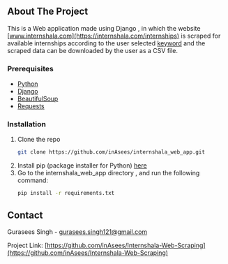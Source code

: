 <!-- ABOUT THE PROJECT -->

## About The Project

This is a Web application made using Django , in which the website [www.internshala.com](https://internshala.com/internships) 
is scraped for available internships according to the user selected [keyword](https://internshala.com/internships/keywords-python) 
and the scraped data can be downloaded by the user as a CSV  file.




### Prerequisites


* [Python](https://www.python.org/)
* [Django](https://www.djangoproject.com/)
* [BeautifulSoup](https://www.crummy.com/software/BeautifulSoup/)
* [Requests](https://requests.readthedocs.io/)

### Installation

1. Clone the repo
   ```sh
   git clone https://github.com/inAsees/internshala_web_app.git
   ```
2. Install pip (package installer for Python)
   [here](https://pip.pypa.io/en/stable/installing/)
3. Go to the internshala_web_app directory , and run the following command:
   ```sh
   pip install -r requirements.txt
   ```

## Contact
Gurasees Singh - gurasees.singh121@gmail.com

Project Link: [https://github.com/inAsees/Internshala-Web-Scraping](https://github.com/inAsees/Internshala-Web-Scraping)